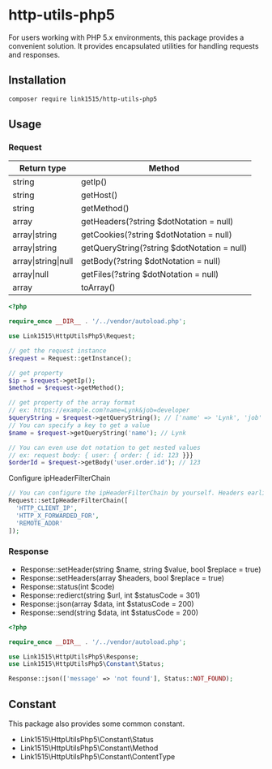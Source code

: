 # http-utils-php5

For users working with PHP 5.x environments, this package provides a convenient solution. It provides encapsulated utilities for handling requests and responses.

## Installation

```bash
composer require link1515/http-utils-php5
```

## Usage

### Request

<table>
  <thead>
    <tr>
      <th>Return type</th>
      <th>Method</th>
    </tr>
  </thead>
  <tbody>
    <tr>
      <td>string</td>
      <td>getIp()</td>
    </tr>
    <tr>
      <td>string</td>
      <td>getHost()</td>
    </tr>
    <tr>
      <td>string</td>
      <td>getMethod()</td>
    </tr>
    <tr>
      <td>array</td>
      <td>getHeaders(?string $dotNotation = null)</td>
    </tr>
    <tr>
      <td>array|string</td>
      <td>getCookies(?string $dotNotation = null)</td>
    </tr>
    <tr>
      <td>array|string</td>
      <td>getQueryString(?string $dotNotation = null)</td>
    </tr>
    <tr>
      <td>array|string|null</td>
      <td>getBody(?string $dotNotation = null)</td>
    </tr>
    <tr>
      <td>array|null</td>
      <td>getFiles(?string $dotNotation = null)</td>
    </tr>
    <tr>
      <td>array</td>
      <td>toArray()</td>
    </tr>
  </tbody>
</table>

```php
<?php

require_once __DIR__ . '/../vendor/autoload.php';

use Link1515\HttpUtilsPhp5\Request;

// get the request instance
$request = Request::getInstance();

// get property
$ip = $request->getIp();
$method = $request->getMethod();

// get property of the array format
// ex: https://example.com?name=Lynk&job=developer
$queryString = $request->getQueryString(); // ['name' => 'Lynk', 'job' => 'developer']
// You can specify a key to get a value
$name = $request->getQueryString('name'); // Lynk

// You can even use dot notation to get nested values
// ex: request body: { user: { order: { id: 123 }}}
$orderId = $request->getBody('user.order.id'); // 123
```

Configure ipHeaderFilterChain

```php
// You can configure the ipHeaderFilterChain by yourself. Headers earlier in the array are adopted first.
Request::setIpHeaderFilterChain([
  'HTTP_CLIENT_IP',
  'HTTP_X_FORWARDED_FOR',
  'REMOTE_ADDR'
]);
```

### Response

- Response::setHeader(string $name, string $value, bool $replace = true)
- Response::setHeaders(array $headers, bool $replace = true)
- Response::status(int $code)
- Response::redierct(string $url, int $statusCode = 301)
- Response::json(array $data, int $statusCode = 200)
- Response::send(string $data, int $statusCode = 200)

```php
<?php

require_once __DIR__ . '/../vendor/autoload.php';

use Link1515\HttpUtilsPhp5\Response;
use Link1515\HttpUtilsPhp5\Constant\Status;

Response::json(['message' => 'not found'], Status::NOT_FOUND);
```

## Constant

This package also provides some common constant.

- Link1515\HttpUtilsPhp5\Constant\Status
- Link1515\HttpUtilsPhp5\Constant\Method
- Link1515\HttpUtilsPhp5\Constant\ContentType
